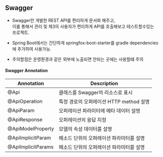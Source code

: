 ## Swagger


- Swagger란 개발한 REST API를 편리하게 문서화 해주고,<br>
이를 통해서 관리 및 제3의 사용자가 편리하게 API를 호출해보고 테스트할수있는 프로젝트.

- Spring Boot에서는 간단하게 springfox-boot-starter를 gradle dependencies에 추가하여 사용가능.

- 주의할점은 운영환경과 같은 외부에 노출되면 안되는 곳에는 사용할떄 주의


#### Swagger Annotation

| Annotation | Description |
| --- | --- |
| @Api | 클래스를 Swagger의 리소스로 표시|
| @ApiOperation | 특정 경로의 오퍼레이션 HTTP method 설명|
| @ApiParam | 오퍼레이션 파라미터에 메타 데이터 설명|
| @ApiResponse | 오퍼레이션의 응답 지정|
| @ApiModelProperty | 모델의 속성 데이터를 설명|
| @ApiImplicitParam | 메소드 단위의 오퍼레이션 파라미터를 설명|
| @ApiImplicitParams | 메소드 단위의 오퍼레이션 파라미터를 설명|
